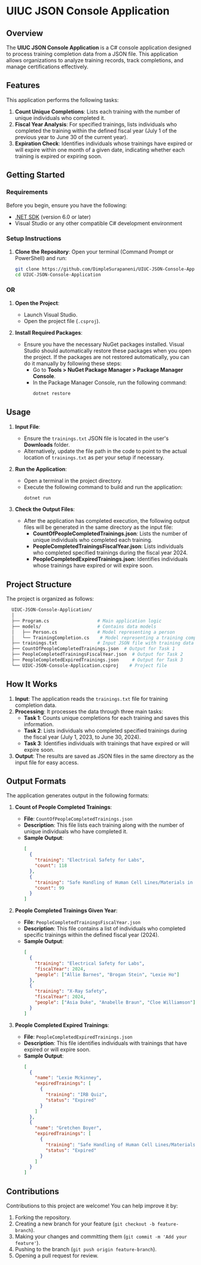 # UIUC JSON Console Application

## Overview
The **UIUC JSON Console Application** is a C# console application designed to process training completion data from a JSON file. This application allows organizations to analyze training records, track completions, and manage certifications effectively.

## Features
This application performs the following tasks:
1. **Count Unique Completions**: Lists each training with the number of unique individuals who completed it.
2. **Fiscal Year Analysis**: For specified trainings, lists individuals who completed the training within the defined fiscal year (July 1 of the previous year to June 30 of the current year).
3. **Expiration Check**: Identifies individuals whose trainings have expired or will expire within one month of a given date, indicating whether each training is expired or expiring soon.

## Getting Started

### Requirements
Before you begin, ensure you have the following:
- [.NET SDK](https://dotnet.microsoft.com/download) (version 6.0 or later)
- Visual Studio or any other compatible C# development environment

### Setup Instructions
1. **Clone the Repository**:
   Open your terminal (Command Prompt or PowerShell) and run:
   ```bash
   git clone https://github.com/DimpleSurapaneni/UIUC-JSON-Console-Application.git
   cd UIUC-JSON-Console-Application

### OR

1. **Open the Project**:
   - Launch Visual Studio.
   - Open the project file (`.csproj`).

2. **Install Required Packages**:
   - Ensure you have the necessary NuGet packages installed. Visual Studio should automatically restore these packages when you open the project. If the packages are not restored automatically, you can do it manually by following these steps:
     - Go to **Tools > NuGet Package Manager > Package Manager Console**.
     - In the Package Manager Console, run the following command:
       ```powershell
       dotnet restore
       ```
## Usage

1. **Input File**: 
   - Ensure the `trainings.txt` JSON file is located in the user's **Downloads** folder.
   - Alternatively, update the file path in the code to point to the actual location of `trainings.txt` as per your setup if necessary.

2. **Run the Application**:
   - Open a terminal in the project directory.
   - Execute the following command to build and run the application:
     ```bash
     dotnet run
     ```

3. **Check the Output Files**:
   - After the application has completed execution, the following output files will be generated in the same directory as the input file:
     - **CountOfPeopleCompletedTrainings.json**: Lists the number of unique individuals who completed each training.
     - **PeopleCompletedTrainingsFiscalYear.json**: Lists individuals who completed specified trainings during the fiscal year 2024.
     - **PeopleCompletedExpiredTrainings.json**: Identifies individuals whose trainings have expired or will expire soon.
## Project Structure
The project is organized as follows:
 ```bash
   UIUC-JSON-Console-Application/
   │
   ├── Program.cs                  # Main application logic
   ├── models/                     # Contains data models
   │   ├── Person.cs               # Model representing a person
   │   └── TrainingCompletion.cs    # Model representing a training completion
   ├── trainings.txt               # Input JSON file with training data
   ├── CountOfPeopleCompletedTrainings.json  # Output for Task 1
   ├── PeopleCompletedTrainingsFiscalYear.json  # Output for Task 2
   ├── PeopleCompletedExpiredTrainings.json     # Output for Task 3
   └── UIUC-JSON-Console-Application.csproj    # Project file
```
## How It Works
1. **Input**: The application reads the `trainings.txt` file for training completion data.
2. **Processing**: It processes the data through three main tasks:
   - **Task 1**: Counts unique completions for each training and saves this information.
   - **Task 2**: Lists individuals who completed specified trainings during the fiscal year (July 1, 2023, to June 30, 2024).
   - **Task 3**: Identifies individuals with trainings that have expired or will expire soon.
3. **Output**: The results are saved as JSON files in the same directory as the input file for easy access.
## Output Formats
The application generates output in the following formats:

1. **Count of People Completed Trainings**: 
   - **File**: `CountOfPeopleCompletedTrainings.json`
   - **Description**: This file lists each training along with the number of unique individuals who have completed it.
   - **Sample Output**:
     ```json
     [
       {
         "training": "Electrical Safety for Labs",
         "count": 118
       },
       {
         "training": "Safe Handling of Human Cell Lines/Materials in a Research Laboratory",
         "count": 99
       }
     ]
     ```

2. **People Completed Trainings Given Year**:
   - **File**: `PeopleCompletedTrainingsFiscalYear.json`
   - **Description**: This file contains a list of individuals who completed specific trainings within the defined fiscal year (2024).
   - **Sample Output**:
     ```json
     [
       {
         "training": "Electrical Safety for Labs",
         "fiscalYear": 2024,
         "people": ["Allie Barnes", "Brogan Stein", "Lexie Ho"]
       },
       {
         "training": "X-Ray Safety",
         "fiscalYear": 2024,
         "people": ["Asia Duke", "Anabelle Braun", "Cloe Williamson"]
       }
     ]
     ```

3. **People Completed Expired Trainings**:
   - **File**: `PeopleCompletedExpiredTrainings.json`
   - **Description**: This file identifies individuals with trainings that have expired or will expire soon.
   - **Sample Output**:
     ```json
     [
       {
         "name": "Lexie Mckinney",
         "expiredTrainings": [
           {
             "training": "IRB Quiz",
             "status": "Expired"
           }
         ]
       },
       {
         "name": "Gretchen Boyer",
         "expiredTrainings": [
           {
             "training": "Safe Handling of Human Cell Lines/Materials in a Research Laboratory",
             "status": "Expired"
           }
         ]
       }
     ]
     ```


## Contributions
Contributions to this project are welcome! You can help improve it by:
1. Forking the repository.
2. Creating a new branch for your feature (`git checkout -b feature-branch`).
3. Making your changes and committing them (`git commit -m 'Add your feature'`).
4. Pushing to the branch (`git push origin feature-branch`).
5. Opening a pull request for review.

